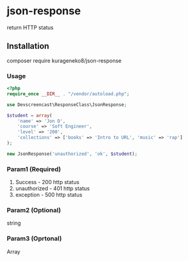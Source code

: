 # json-response
return HTTP status

## Installation
composer require kurageneko8/json-response

### Usage
```php
<?php
require_once __DIR__ . "/vendor/autoload.php";

use Devscreencast\ResponseClass\JsonResponse;

$student = array(
	'name' => 'Jon D',
	'course' => 'Soft Engineer',
	'level' => '200',
	'collections' => ['books' => 'Intro to URL', 'music' => 'rap']
);

new JsonResponse('unauthorized', 'ok', $student);
```

### Param1 (Required)
1. Success - 200 http status
2. unauthorized - 401 http status
3. exception - 500 http status
### Param2 (Optional)
string

### Param3 (Oprtonal)
Array
